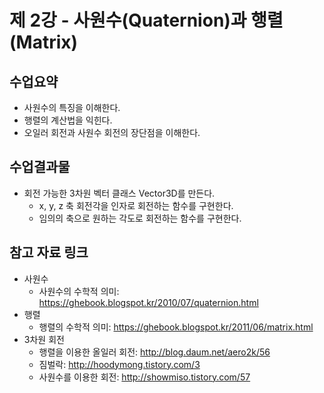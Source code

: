 # 제 2강 - 사원수(Quaternion)과 행렬(Matrix)
## 수업요약
- 사원수의 특징을 이해한다.
- 행렬의 계산법을 익힌다.
- 오일러 회전과 사원수 회전의 장단점을 이해한다.

## 수업결과물
- 회전 가능한 3차원 벡터 클래스 Vector3D를 만든다.
  - x, y, z 축 회전각을 인자로 회전하는 함수를 구현한다.
  - 임의의 축으로 원하는 각도로 회전하는 함수를 구현한다.

## 참고 자료 링크
- 사원수  
  - 사원수의 수학적 의미: https://ghebook.blogspot.kr/2010/07/quaternion.html
- 행렬
  - 행렬의 수학적 의미: https://ghebook.blogspot.kr/2011/06/matrix.html
- 3차원 회전
  - 행렬을 이용한 올일러 회전: http://blog.daum.net/aero2k/56
  - 짐벌락: http://hoodymong.tistory.com/3
  - 사원수를 이용한 회전: http://showmiso.tistory.com/57
  